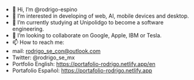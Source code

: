 - 👋 Hi, I’m @rodrigo-espino
- 👀 I’m interested in developing of web, AI, mobile devices and desktop.
- 🌱 I’m currently studying at Unipolidgo to become a software engineering.
- 💞️ I’m looking to collaborate on Google, Apple, IBM or Tesla.
- 📫 How to reach me: 
 - mail: rodrigo_se_con@outlook.com
 - Twitter: @rodrigo_se_mx
 - Portfolio English: https://portafolio-rodrigo.netlify.app/en
 - Portafolio Español: https://portafolio-rodrigo.netlify.app

<!---
rodrigo-espino/rodrigo-espino is a ✨ special ✨ repository because its `README.md` (this file) appears on your GitHub profile.
You can click the Preview link to take a look at your changes.
--->
